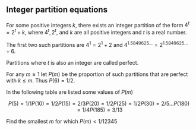 ## Integer partition equations

For some positive integers $k$, there exists an integer partition of the form   $4^t = 2^t + k$,
where $4^t, 2^t$, and $k$ are all positive integers and $t$ is a real number.

The first two such partitions are $4^1 = 2^1 + 2$ and $4^{1.5849625...} = 2^{1.5849625...} + 6$.

Partitions where $t$ is also an integer are called perfect.

For any $m ≥ 1$ let $P(m)$ be the proportion of such partitions that are perfect with $k ≤ m$.
Thus $P(6) = 1/2$.

In the following table are listed some values of $P(m)$

$$
   P(5) = 1/1
   P(10) = 1/2
   P(15) = 2/3
   P(20) = 1/2
   P(25) = 1/2
   P(30) = 2/5
   ...
   P(180) = 1/4
   P(185) = 3/13
$$

Find the smallest $m$ for which $P(m) < 1/12345$
